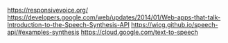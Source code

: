 https://responsivevoice.org/
https://developers.google.com/web/updates/2014/01/Web-apps-that-talk-Introduction-to-the-Speech-Synthesis-API
https://wicg.github.io/speech-api/#examples-synthesis
https://cloud.google.com/text-to-speech